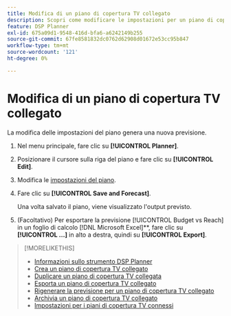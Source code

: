 ```yaml
---
title: Modifica di un piano di copertura TV collegato
description: Scopri come modificare le impostazioni per un piano di copertura TV connesso.
feature: DSP Planner
exl-id: 675a09d1-9548-416d-bfa6-a6242149b255
source-git-commit: 67fe8581832dc0762d62908d01672e53cc95b847
workflow-type: tm+mt
source-wordcount: '121'
ht-degree: 0%

---
```


# Modifica di un piano di copertura TV collegato

La modifica delle impostazioni del piano genera una nuova previsione.

1. Nel menu principale, fare clic su **[!UICONTROL Planner]**.

1. Posizionare il cursore sulla riga del piano e fare clic su **[!UICONTROL Edit]**.

1. Modifica le [impostazioni del piano](planner-settings.md).

1. Fare clic su **[!UICONTROL Save and Forecast]**.

   Una volta salvato il piano, viene visualizzato l&#39;output previsto.

1. (Facoltativo) Per esportare la previsione [!UICONTROL Budget vs Reach] in un foglio di calcolo [!DNL Microsoft Excel]**, fare clic su **[!UICONTROL ...]** in alto a destra, quindi su **[!UICONTROL Export]**.

>[!MORELIKETHIS]
>
>* [Informazioni sullo strumento DSP Planner](planner-about.md)
>* [Crea un piano di copertura TV collegato](planner-create.md)
>* [Duplicare un piano di copertura TV collegata](planner-duplicate.md)
>* [Esporta un piano di copertura TV collegato](planner-export.md)
>* [Rigenerare la previsione per un piano di copertura TV collegato](planner-forecast.md)
>* [Archivia un piano di copertura TV collegato](planner-archive.md)
>* [Impostazioni per i piani di copertura TV connessi](planner-settings.md)
